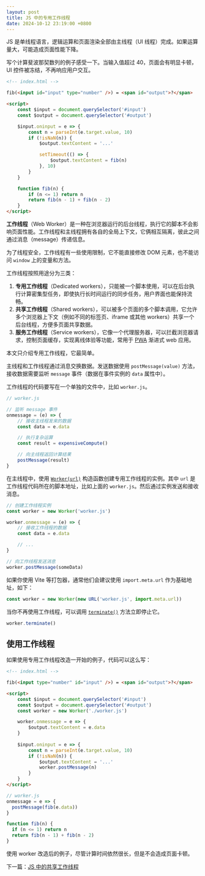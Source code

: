 ```yaml
---
layout: post
title: JS 中的专用工作线程
date: 2024-10-12 23:19:00 +0800
---
```


JS 是单线程语言，逻辑运算和页面渲染全部由主线程（UI 线程）完成。如果运算量大，可能造成页面性能下降。

写个计算斐波那契数列的例子感受一下。当输入值超过 40，页面会有明显卡顿，UI 控件被冻结，不再响应用户交互。

```html
<!-- index.html -->

fib(<input id="input" type="number" />) = <span id="output">?</span>

<script>
    const $input = document.querySelector('#input')
    const $output = document.querySelector('#output')

    $input.oninput = e => {
        const n = parseInt(e.target.value, 10)
        if (!isNaN(n)) {
            $output.textContent = '...'

            setTimeout(() => {
                $output.textContent = fib(n)
            }, 10)
        }
    }

    function fib(n) {
        if (n <= 1) return n
        return fib(n - 1) + fib(n - 2)
    }
</script>
```

**工作线程**（Web Worker）是一种在浏览器运行的后台线程，执行它的脚本不会影响页面性能。工作线程和主线程拥有各自的全局上下文，它俩相互隔离，彼此之间通过消息（message）传递信息。

为了线程安全，工作线程有一些使用限制，它不能直接修改 DOM 元素，也不能访问 `window` 上的变量和方法。

工作线程按照用途分为三类：

1. **专用工作线程**（Dedicated workers），只能被一个脚本使用，可以在后台执行计算密集型任务，即使执行长时间运行的同步任务，用户界面也能保持流畅。
2. **共享工作线程**（Shared workers），可以被多个页面的多个脚本调用，它允许多个浏览器上下文（例如不同的标签页、iframe 或其他 workers）共享一个后台线程，方便多页面共享数据。
3. **服务工作线程**（Service workers），它像一个代理服务器，可以拦截浏览器请求，控制页面缓存，实现离线体验等功能，常用于 [PWA](https://developer.mozilla.org/en-US/docs/Web/Progressive_web_apps "Progressive web apps") 渐进式 web 应用。

本文只介绍专用工作线程，它最简单。

主线程和工作线程通过消息交换数据。发送数据使用 `postMessage(value)` 方法，接收数据需要监听 `message` 事件（数据在事件实例的 `data` 属性中）。

工作线程的代码要写在一个单独的文件中，比如 `worker.js`。

```js
// worker.js

// 监听 message 事件
onmessage = (e) => {
    // 接收主线程发来的数据
    const data = e.data

    // 执行复杂运算
    const result = expensiveCompute()

    // 向主线程返回计算结果
    postMessage(result)
}
```


在主线程中，使用 [`Worker(url)`](https://developer.mozilla.org/en-US/docs/Web/API/Worker/Worker) 构造函数创建专用工作线程的实例。其中 `url` 是工作线程代码所在的脚本地址，比如上面的 `worker.js`。然后通过实例发送和接收消息。

```js
// 创建工作线程实例
const worker = new Worker('worker.js')

worker.onmessage = (e) => {
    // 接收工作线程的数据
    const data = e.data

    // ...
}

// 向工作线程发送消息
worker.postMessage(someData)
```

如果你使用 Vite 等打包器，通常他们会建议使用 `import.meta.url` 作为基础地址，如下：

```js
const worker = new Worker(new URL('worker.js', import.meta.url))
```

当你不再使用工作线程，可以调用 [`terminate()`](https://developer.mozilla.org/en-US/docs/Web/API/Worker/terminate) 方法立即停止它。

```js
worker.terminate()
```

## 使用工作线程

如果使用专用工作线程改造一开始的例子，代码可以这么写：

```html
<!-- index.html -->

fib(<input type="number" id="input" />) = <span id="output">?</span>

<script>
    const $input = document.querySelector('#input')
    const $output = document.querySelector('#output')
    const worker = new Worker('./worker.js')

    worker.onmessage = e => {
        $output.textContent = e.data
    }
    
    $input.oninput = e => {
        const n = parseInt(e.target.value, 10)
        if (!isNaN(n)) {
            $output.textContent = '...'
            worker.postMessage(n)
        }
    }
</script>
```

```js
// worker.js
onmessage = e => {
  postMessage(fib(e.data))
}

function fib(n) {
  if (n <= 1) return n
  return fib(n - 1) + fib(n - 2)
}
```

使用 worker 改造后的例子，尽管计算时间依然很长，但是不会造成页面卡顿。

下一篇：[JS 中的共享工作线程](https://www.1zh.tech/2024/10/14/sharedworker.html)